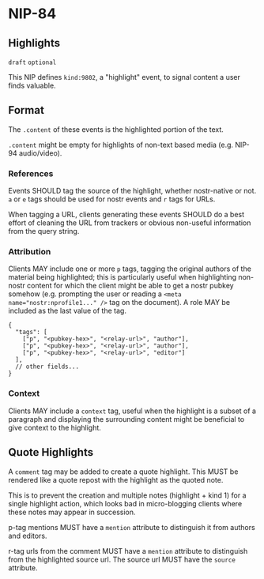 NIP-84
======

Highlights
----------

`draft` `optional`

This NIP defines `kind:9802`, a "highlight" event, to signal content a user finds valuable.

## Format
The `.content` of these events is the highlighted portion of the text.

`.content` might be empty for highlights of non-text based media (e.g. NIP-94 audio/video).

### References
Events SHOULD tag the source of the highlight, whether nostr-native or not.
`a` or `e` tags should be used for nostr events and `r` tags for URLs.

When tagging a URL, clients generating these events SHOULD do a best effort of cleaning the URL from trackers
or obvious non-useful information from the query string.

### Attribution
Clients MAY include one or more `p` tags, tagging the original authors of the material being highlighted; this is particularly
useful when highlighting non-nostr content for which the client might be able to get a nostr pubkey somehow
(e.g. prompting the user or reading a `<meta name="nostr:nprofile1..." />` tag on the document). A role MAY be included as the
last value of the tag.

```jsonc
{
  "tags": [
    ["p", "<pubkey-hex>", "<relay-url>", "author"],
    ["p", "<pubkey-hex>", "<relay-url>", "author"],
    ["p", "<pubkey-hex>", "<relay-url>", "editor"]
  ],
  // other fields...
}
```

### Context
Clients MAY include a `context` tag, useful when the highlight is a subset of a paragraph and displaying the
surrounding content might be beneficial to give context to the highlight.

## Quote Highlights
A `comment` tag may be added to create a quote highlight. This MUST be rendered like a quote repost with the highlight as the quoted note.

This is to prevent the creation and multiple notes (highlight + kind 1) for a single highlight action, which looks bad in micro-blogging clients where these notes may appear in succession.

p-tag mentions MUST have a `mention` attribute to distinguish it from authors and editors.

r-tag urls from the comment MUST have a `mention` attribute to distinguish from the highlighted source url. The source url MUST have the `source` attribute.
